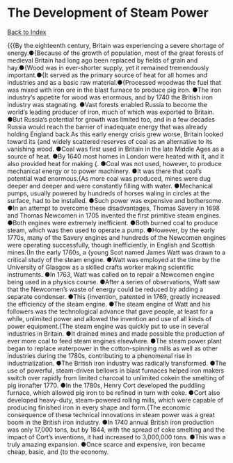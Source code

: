 # The Development of Steam Power
[Back to Index](https://github.com/windows10010/tpoExtractor/blob/master/README.md)

{{{By the eighteenth century, Britain was experiencing a severe shortage of energy.●{Because of the growth of population, most of the great forests of medieval Britain had long ago been replaced by fields of grain and hay.●{Wood was in ever-shorter supply, yet it remained tremendously important.●{It served as the primary source of heat for all homes and industries and as a basic raw material.●{Processed woodwas the fuel that was mixed with iron ore in the blast furnace to produce pig iron. ●The iron industry’s appetite for wood was enormous, and by 1740 the British iron industry was stagnating. ●Vast forests enabled Russia to become the world’s leading producer of iron, much of which was exported to Britain. ●But Russia’s potential for growth was limited too, and in a few decades Russia would reach the barrier of inadequate energy that was already holding England back.As this early energy crisis grew worse, Britain looked toward its {and widely scattered reserves of coal as an alternative to its vanishing wood. ●Coal was first used in Britain in the late Middle Ages as a source of heat. ●By 1640 most homes in London were heated with it, and it also provided heat for making {. ●Coal was not used, however, to produce mechanical energy or to power machinery. ●It was there that coal’s potential wad enormous.{As more coal was produced, mines were dug deeper and deeper and were constantly filling with water. ●Mechanical pumps, usually powered by hundreds of horses waling in circles at the surface, had to be installed. ●Such power was expensive and bothersome. ●In an attempt to overcome these disadvantages, Thomas Savery in 1698 and Thomas Newcomen in 1705 invented the first primitive steam engines. ●Both engines were extremely inefficient. ●Both burned coal to produce steam, which was then used to operate a pump. ●However, by the early 1770s, many of the Savery engines and hundreds of the Newcomen engines were operating successfully, though inefficiently, in English and Scottish mines.{In the early 1760s, a {young Scot named James Watt was drawn to a critical study of the steam engine. ●Watt was employed at the time by the University of Glasgow as a skilled crafts worker making scientific instruments. ●In 1763, Watt was called on to repair a Newcomen engine being used in a physics course. ●After a series of observations, Watt saw that the Newcomen’s waste of energy could be reduced by adding a separate condenser. ●This {invention, patented in 1769, greatly increased the efficiency of the steam engine. ●The steam engine of Watt and his followers was the technological advance that gave people, at least for a while, unlimited power and allowed the invention and use of all kinds of power equipment.{The steam engine was quickly put to use in several industries in Britain. ●It drained mines and made possible the production of ever more coal to feed steam engines elsewhere. ●The steam power plant began to replace waterpower in the cotton-spinning mills as well as other industries during the 1780s, contributing to a phenomenal rise in industrialization. ●The British iron industry was radically transformed. ●The use of powerful, steam-driven bellows in blast furnaces helped iron makers switch over rapidly from limited charcoal to unlimited cokein the smelting of pig ironafter 1770. ●In the 1780s, Henry Cort developed the puddling furnace, which allowed pig iron to be refined in turn with coke. ●Cort also developed heavy-duty, steam-powered rolling mills, which were capable of producing finished iron in every shape and form.{The economic consequence of these technical innovations in steam power was a great boom in the British iron industry. ●In 1740 annual British iron production was only 17,000 tons, but by 1844, with the spread of coke smelting and the impact of Cort’s inventions, it had increased to 3,000,000 tons. ●This was a truly amazing expansion. ●Once scarce and expensive, iron became cheap, basic, and {to the economy.